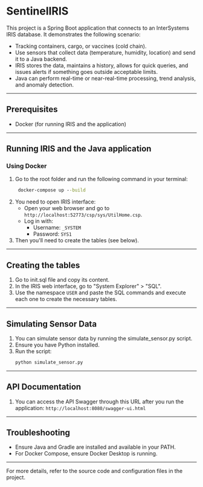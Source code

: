# SentinelIRIS

This project is a Spring Boot application that connects to an InterSystems IRIS database. 
It demonstrates the following scenario:
- Tracking containers, cargo, or vaccines (cold chain).
- Use sensors that collect data (temperature, humidity, location) and send it to a Java backend. 
- IRIS stores the data, maintains a history, allows for quick queries, and issues alerts if something goes outside acceptable limits. 
- Java can perform real-time or near-real-time processing, trend analysis, and anomaly detection.

---

## Prerequisites
- Docker (for running IRIS and the application)

---

## Running IRIS and the Java application

### Using Docker
1. Go to the root folder and run the following command in your terminal:
   ```cmd
    docker-compose up --build
   ```
2. You need to open IRIS interface:
    - Open your web browser and go to `http://localhost:52773/csp/sys/UtilHome.csp`.
    - Log in with:
      - Username: `_SYSTEM`
      - Password: `SYS1`
3. Then you'll need to create the tables (see below).

---

## Creating the tables

1. Go to init.sql file and copy its content.
2. In the IRIS web interface, go to "System Explorer" > "SQL".
3. Use the namespace `USER` and paste the SQL commands and execute each one to create the necessary tables.

---

## Simulating Sensor Data

1. You can simulate sensor data by running the simulate_sensor.py script.
2. Ensure you have Python installed.
3. Run the script:
    ```sh
    python simulate_sensor.py
    ```
---

## API Documentation

1. You can access the API Swagger through this URL after you run the application: `http://localhost:8080/swagger-ui.html`

---

## Troubleshooting
- Ensure Java and Gradle are installed and available in your PATH.
- For Docker Compose, ensure Docker Desktop is running.

---

For more details, refer to the source code and configuration files in the project.

